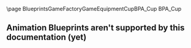 \page BlueprintsGameFactoryGameEquipmentCupBPA_Cup BPA_Cup
## Animation Blueprints aren't supported by this documentation (yet)
